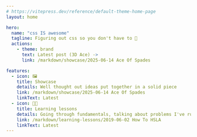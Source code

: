 ```yaml
---
# https://vitepress.dev/reference/default-theme-home-page
layout: home

hero:
  name: "css IS awesome"
  tagline: Figuring out css so you don't have to 🧠
  actions:
    - theme: brand
      text: Latest post (3D Ace) ->
      link: /markdown/showcase/2025-06-14 Ace Of Spades

features:
  - icon: 🖼️
    title: Showcase
    details: Well thought out ideas put together in a solid piece
    link: /markdown/showcase/2025-06-14 Ace Of Spades
    linkText: Latest
  - icon: 🧑‍🏫
    title: Learning lessons
    details: Going through fundamentals, talking about problems I've run across
    link: /markdown/learning-lessons/2019-06-02 How To HSLA
    linkText: Latest
---
```

